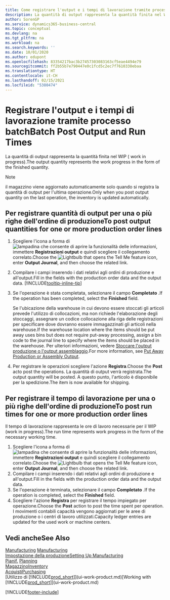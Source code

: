 ```yaml
---
title: Come registrare l'output e i tempi di lavorazione tramite processo batch| Microsoft Docs
description: La quantità di output rappresenta la quantità finita nel WIP ( work in progress).
author: SorenGP
ms.service: dynamics365-business-central
ms.topic: conceptual
ms.devlang: na
ms.tgt_pltfrm: na
ms.workload: na
ms.search.keywords: ''
ms.date: 10/01/2020
ms.author: edupont
ms.openlocfilehash: 83354217bac3b27457303083163cf5eae4494e79
ms.sourcegitcommit: ff2b55b7e790447e0c1fcd5c2ec7f7610338ebaa
ms.translationtype: HT
ms.contentlocale: it-CH
ms.lasthandoff: 02/15/2021
ms.locfileid: "5380474"
---
```

# <a name="batch-post-output-and-run-times"></a><span data-ttu-id="13c49-103">Registrare l'output e i tempi di lavorazione tramite processo batch</span><span class="sxs-lookup"><span data-stu-id="13c49-103">Batch Post Output and Run Times</span></span>
<span data-ttu-id="13c49-104">La quantità di output rappresenta la quantità finita nel WIP ( work in progress).</span><span class="sxs-lookup"><span data-stu-id="13c49-104">The output quantity represents the work progress in the form of the finished quantity.</span></span>  

> [!NOTE]
> <span data-ttu-id="13c49-105">il magazzino viene aggiornato automaticamente solo quando si registra la quantità di output per l'ultima operazione.</span><span class="sxs-lookup"><span data-stu-id="13c49-105">Only when you post output quantity on the last operation, the inventory is updated automatically.</span></span>  

## <a name="to-post-output-quantities-for-one-or-more-production-order-lines"></a><span data-ttu-id="13c49-106">Per registrare quantità di output per una o più righe dell'ordine di produzione</span><span class="sxs-lookup"><span data-stu-id="13c49-106">To post output quantities for one or more production order lines</span></span>
1. <span data-ttu-id="13c49-107">Scegliere l'icona a forma di ![lampadina che consente di aprire la funzionalità delle informazioni](media/ui-search/search_small.png "Informazioni sull'operazione che si desidera eseguire"), immettere **Registrazioni output** e quindi scegliere il collegamento correlato.</span><span class="sxs-lookup"><span data-stu-id="13c49-107">Choose the ![Lightbulb that opens the Tell Me feature](media/ui-search/search_small.png "Tell me what you want to do") icon, enter **Output Journal**, and then choose the related link.</span></span>  
2. <span data-ttu-id="13c49-108">Compilare i campi inserendo i dati relativi agli ordini di produzione e all'output.</span><span class="sxs-lookup"><span data-stu-id="13c49-108">Fill in the fields with the production order data and the output data.</span></span> [!INCLUDE[tooltip-inline-tip](includes/tooltip-inline-tip_md.md)]
3. <span data-ttu-id="13c49-109">Se l'operazione è stata completata, selezionare il campo **Completato** .</span><span class="sxs-lookup"><span data-stu-id="13c49-109">If the operation has been completed, select the **Finished** field.</span></span>  

    <span data-ttu-id="13c49-110">Se l'ubicazione della warehouse in cui devono essere stoccati gli articoli prevede l'utilizzo di collocazioni, ma non richiede l'elaborazione degli stoccaggi,  assegnare un codice collocazione alla riga delle registrazioni per specificare dove dovranno essere immagazzinati gli articoli nella warehouse.</span><span class="sxs-lookup"><span data-stu-id="13c49-110">If the warehouse location where the items should be put away uses bins but does not require put-away processing,  assign a bin code to the journal line to specify where the items should be placed in the warehouse.</span></span> <span data-ttu-id="13c49-111">Per ulteriori informazioni, vedere [Stoccare l'output produzione o l'output assemblaggio](warehouse-how-to-put-away-production-output.md).</span><span class="sxs-lookup"><span data-stu-id="13c49-111">For more information, see [Put Away Production or Assembly Output](warehouse-how-to-put-away-production-output.md).</span></span>  

4. <span data-ttu-id="13c49-112">Per registrare le operazioni scegliere l'azione **Registra**.</span><span class="sxs-lookup"><span data-stu-id="13c49-112">Choose the **Post** acto post the operations.</span></span> <span data-ttu-id="13c49-113">La quantità di output verrà registrata.</span><span class="sxs-lookup"><span data-stu-id="13c49-113">The output quantity will be posted.</span></span> <span data-ttu-id="13c49-114">A questo punto, l'articolo è disponibile per la spedizione.</span><span class="sxs-lookup"><span data-stu-id="13c49-114">The item is now available for shipping.</span></span>  

## <a name="to-post-run-times-for-one-or-more-production-order-lines"></a><span data-ttu-id="13c49-115">Per registrare il tempo di lavorazione per una o più righe dell'ordine di produzione</span><span class="sxs-lookup"><span data-stu-id="13c49-115">To post run times for one or more production order lines</span></span>
<span data-ttu-id="13c49-116">Il tempo di lavorazione rappresenta le ore di lavoro necessarie per il WIP (work in progress).</span><span class="sxs-lookup"><span data-stu-id="13c49-116">The run time represents work progress in the form of the necessary working time.</span></span>    

1.  <span data-ttu-id="13c49-117">Scegliere l'icona a forma di ![lampadina che consente di aprire la funzionalità delle informazioni](media/ui-search/search_small.png "Informazioni sull'operazione che si desidera eseguire"), immettere **Registrazioni output** e quindi scegliere il collegamento correlato.</span><span class="sxs-lookup"><span data-stu-id="13c49-117">Choose the ![Lightbulb that opens the Tell Me feature](media/ui-search/search_small.png "Tell me what you want to do") icon, enter **Output Journal**, and then choose the related link.</span></span>  
2. <span data-ttu-id="13c49-118">Compilare i campi inserendo i dati relativi agli ordini di produzione e all'output.</span><span class="sxs-lookup"><span data-stu-id="13c49-118">Fill in the fields with the production order data and the output data.</span></span>  
3.  <span data-ttu-id="13c49-119">Se l'operazione è terminata, selezionare il campo **Completato** .</span><span class="sxs-lookup"><span data-stu-id="13c49-119">If the operation is completed, select the **Finished** field.</span></span>  
4. <span data-ttu-id="13c49-120">Scegliere l'azione **Registra** per registrare il tempo impiegato per operazione.</span><span class="sxs-lookup"><span data-stu-id="13c49-120">Choose the **Post** action to post the time spent per operation.</span></span> <span data-ttu-id="13c49-121">I movimenti contabili capacità vengono aggiornati per le aree di produzione o i centri di lavoro utilizzati.</span><span class="sxs-lookup"><span data-stu-id="13c49-121">Capacity ledger entries are updated for the used work or machine centers.</span></span>

## <a name="see-also"></a><span data-ttu-id="13c49-122">Vedi anche</span><span class="sxs-lookup"><span data-stu-id="13c49-122">See Also</span></span>  
<span data-ttu-id="13c49-123">[Manufacturing](production-manage-manufacturing.md)  </span><span class="sxs-lookup"><span data-stu-id="13c49-123">[Manufacturing](production-manage-manufacturing.md)  </span></span>  
[<span data-ttu-id="13c49-124">Impostazione della produzione</span><span class="sxs-lookup"><span data-stu-id="13c49-124">Setting Up Manufacturing</span></span>](production-configure-production-processes.md)  
<span data-ttu-id="13c49-125">[Pianif.](production-planning.md)    </span><span class="sxs-lookup"><span data-stu-id="13c49-125">[Planning](production-planning.md)    </span></span>  
[<span data-ttu-id="13c49-126">Magazzino</span><span class="sxs-lookup"><span data-stu-id="13c49-126">Inventory</span></span>](inventory-manage-inventory.md)  
[<span data-ttu-id="13c49-127">Acquisti</span><span class="sxs-lookup"><span data-stu-id="13c49-127">Purchasing</span></span>](purchasing-manage-purchasing.md)  
<span data-ttu-id="13c49-128">[Utilizzo di [!INCLUDE[prod_short](includes/prod_short.md)]](ui-work-product.md)</span><span class="sxs-lookup"><span data-stu-id="13c49-128">[Working with [!INCLUDE[prod_short](includes/prod_short.md)]](ui-work-product.md)</span></span>


[!INCLUDE[footer-include](includes/footer-banner.md)]